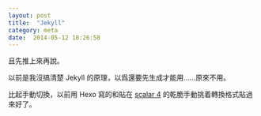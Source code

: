 ```yaml
---
layout: post
title:  "Jekyll"
category: meta
date:  2014-05-12 18:26:58
---
```


且先推上來再說。

以前是我沒搞清楚 Jekyll 的原理，以爲還要先生成才能用……原來不用。

比起手動切換，以前用 Hexo 寫的和貼在 [scalar 4](http://zhuanlan.zhihu.com/scalar-4) 的乾脆手動挑着轉換格式貼過來好了。

